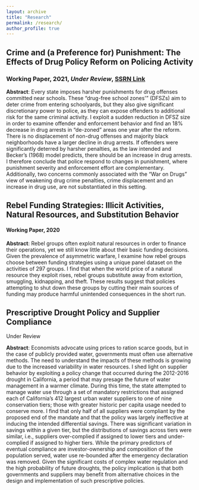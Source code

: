 ```yaml
---
layout: archive
title: "Research"
permalink: /research/
author_profile: true
---
```


## Crime and (a Preference for) Punishment: The Effects of Drug Policy Reform on Policing Activity
### Working Paper, 2021, *Under Review*,  [SSRN Link](https://ssrn.com/abstract=3795758) 

**Abstract**: Every state imposes harsher punishments for drug offenses committed near schools. These “drug-free school zones'” (DFSZs) aim to deter crime from entering schoolyards, but they also give significant discretionary power to police, as they can expose offenders to additional risk for the same criminal activity. I exploit a sudden reduction in DFSZ size in order to examine offender and enforcement behavior and find an 18% decrease in drug arrests in “de-zoned” areas one year after the reform. There is no displacement of non-drug offenses and majority black neighborhoods have a larger decline in drug arrests. If offenders were significantly deterred by harsher penalties, as the law intended and Becker’s (1968) model predicts, there should be an increase in drug arrests. I therefore conclude that police respond to changes in punishment, where punishment severity and enforcement effort are complementary. Additionally, two concerns commonly associated with the “War on Drugs” view of weakening drug crime penalties, crime displacement and an increase in drug use, are not substantiated in this setting.

## Rebel Funding Strategies: Illicit Activities, Natural Resources, and Substitution Behavior
#### Working Paper, 2020

**Abstract**: Rebel groups often exploit natural resources in order to finance their operations, yet we still know little about their basic funding decisions. Given the prevalence of asymmetric warfare, I examine how rebel groups choose between funding strategies using a unique panel dataset on the activities of 297 groups. I find that when the world price of a natural resource they exploit rises, rebel groups substitute away from extortion, smuggling, kidnapping, and theft. These results suggest that policies attempting to shut down these groups by cutting their main sources of funding may produce harmful unintended consequences in the short run.

## Prescriptive Drought Policy and Supplier Compliance
Under Review

**Abstract**: Economists advocate using prices to ration scarce goods, but in the case of publicly provided water, governments must often use alternative methods. The need to understand the impacts of these methods is growing due to the increased variability in water resources. I shed light on supplier behavior by exploiting a policy change that occurred during the 2012-2016 drought in California, a period that may presage the future of water management in a warmer climate. During this time, the state attempted to manage water use through a set of mandatory restrictions that assigned each of California’s 412 largest urban water suppliers to one of nine conservation tiers; those with greater historic per capita usage needed to conserve more. I find that only half of all suppliers were compliant by the proposed end of the mandate and that the policy was largely ineffective at inducing the intended differential savings. There was significant variation in savings within a given tier, but the distributions of savings across tiers were similar, i.e., suppliers over-complied if assigned to lower tiers and under-complied if assigned to higher tiers. While the primary predictors of eventual compliance are investor-ownership and composition of the population served, water use re-bounded after the emergency declaration was removed. Given the significant costs of complex water regulation and the high probability of future droughts, the policy implication is that both governments and suppliers may benefit from alternative choices in the design and implementation of such prescriptive policies.
